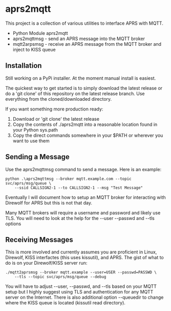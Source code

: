 # aprs2mqtt

This project is a collection of various utilities to interface
APRS with MQTT.

- Python Module aprs2mqtt
- aprs2mqttmsg - send an APRS message into the MQTT broker
- mqtt2arpsmsg - receive an APRS message from the MQTT broker and inject to KISS queue

## Installation

Still working on a PyPi installer. At the moment manual install is easiest.

The quickest way to get started is to simply download the latest release 
or do a 'git clone' of this repository on the latest release branch. Use
everything from the cloned/downloaded directory.

If you want something more production ready:
1. Download or 'git clone' the latest release
2. Copy the contents of ./aprs2mqtt into a reasonable location found in your Python sys.path
3. Copy the direct commands somewhere in your $PATH or wherever you want to use them

## Sending a Message

Use the aprs2mqttmsg command to send a message. Here is an example:

    python .\aprs2mqttmsg --broker mqtt.example.com --topic svc/aprs/msg/queue \
        --ssid CALLSIGN2-1 --to CALLSIGN2-1 --msg "Test Message"

Eventually I will document how to setup an MQTT broker for interacting with Direwolf for APRS
but this is not that day.

Many MQTT brokers will require a username and password and likely use TLS. You will need
to look at the help for the --user --passwd and --tls options

## Receiving Messages

This is more involved and currently assumes you are proficient in Linux, Direwolf, KISS
interfactes (this uses kissutil), and APRS. The gist of what to do is on your Direwolf/KISS
server run:

    ./mqtt2aprsmsg --broker mqtt.example --user=USER --passwd=PASSWD \
        --tls --topic svc/aprs/msg/queue --debug

You will have to adjust --user, --passwd, and --tls based on your MQTT setup but I highly
suggest using TLS and authentication for any MQTT server on the Internet. There is also
additional option --queuedir to change where the KISS queue is located (kissutil read directory).

